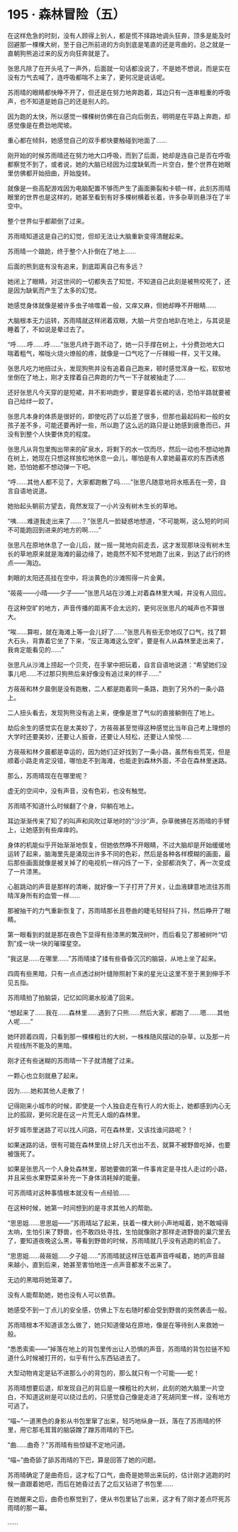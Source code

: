 # 195 · 森林冒险（五）

在这样危急的时刻，没有人顾得上别人，都是慌不择路地调头狂奔，顶多是能及时回避那一棵棵大树，至于自己所前进的方向到底是笔直的还是弯曲的，总之就是一直朝狗熊追过来的反方向狂奔就是了。

张思凡除了在开头吼了一声外，后面就一句话都没说了，不是她不想说，而是实在没有力气去喊了，连呼吸都喘不上来了，更何况是说话呢。

苏雨晴的眼睛都快睁不开了，但还是在努力地奔跑着，耳边只有一连串粗重的呼吸声，也不知道是她自己的还是别人的。

因为跑的太快，所以感觉一棵棵树仿佛在自己向后倒去，明明是在平路上奔跑，却感觉像是在费劲地爬坡。

重心都在倾斜，她感觉自己的双手都快要触碰到地面了……

刚开始的时候苏雨晴还在努力地大口呼吸，而到了后面，她却是连自己是否在呼吸都察觉不到了，或者说，她的大脑已经因为过度缺氧而一片空白，整个世界在她眼里仿佛都开始扭曲，开始旋转。

就像是一些高配游戏因为电脑配置不够而产生了画面撕裂和卡顿一样，此刻苏雨晴眼里的世界也是这样的，她甚至看到有好多棵树横着长着，许多杂草则悬浮在了半空中。

整个世界似乎都颠倒了过来。

苏雨晴知道这是自己的幻觉，但却无法让大脑重新变得清醒起来。

苏雨晴一个踉跄，终于整个人扑倒在了地上……

后面的熊到底有没有追来，到底距离自己有多远？

她闭上了眼睛，对这世间的一切都失去了知觉，不知道自己此刻是被熊咬死了，还是因为缺氧而产生了太多的幻觉。

她感觉身体就像是被许多虫子啃噬着一般，又痒又麻，但她却睁不开眼睛……

大脑根本无力运转，苏雨晴就这样闭着双眼，大脑一片空白地趴在地上，与其说是睡着了，不如说是晕过去了。

“呼……呼……呼……”张思凡终于跑不动了，她一只手撑在树上，十分费劲地大口喘着粗气，喉咙火烧火燎般的疼，就像是一口气吃了一斤辣椒一样，又干又辣。

张思凡吃力地扭过头，发现狗熊并没有追着自己跑来，顿时感觉浑身一松，软软地坐倒在了地上，刚才支撑着自己奔跑的力气一下子就被抽走了……

还好张思凡今天穿的是短裙，并不影响跑步，要是穿着长裙的话，恐怕半路就要被自己给绊一跤了。

张思凡本身的体质是很好的，即使吃药了以后差了很多，但那也最起码和一般的女孩子差不多，可能还要再好一些，所以跑了这么远的路只是让她感到疲惫而已，并没有到整个人快要休克的程度。

张思凡从背包里掏出带来的矿泉水，将剩下的水一饮而尽，然后一动也不想动地靠在树上，她现在只想这样放松地休息一会儿，哪怕是有人拿她最喜欢的东西诱惑她，恐怕她都不想动弹一下吧。

“呼……其他人都不见了，大家都跑散了吗……”张思凡随意地将水瓶丢在一旁，自言自语地说道。

她抬起头朝前方望去，竟然发现了一小片没有树木生长的草地。

“咦……难道我走出来了……？”张思凡一脸疑惑地想道，“不可能啊，这么短的时间不可能跑回到进来的地方的啊……”

张思凡在原地休息了一会儿后，就一摇一晃地向前走去，这才发现那块没有树木生长的草地原来就是海滩的最边缘了，她竟然不知不觉地跑了出来，到达了此行的终点——海边。

刺眼的太阳还高挂在空中，将淡黄色的沙滩照得一片金黄。

“莜莜——小晴——夕子——”张思凡站在沙滩上对着森林里大喊，并没有人回应。

在这种空旷的地方，声音传播的距离不会太远的，更何况张思凡的喊声也不算很大。

“唉……算啦，就在海滩上等一会儿好了……”张思凡有些无奈地叹了口气，找了颗大石头，背靠着它坐了下来，“反正海滩这么空旷，要是有人从森林里走出来了，我肯定能看见的……”

张思凡从沙滩上捞起一个贝壳，在手掌中把玩着，自言自语地说道：“希望她们没事儿吧……不过那只狗熊后来好像没有追过来的样子……”

方莜莜和林夕晨倒是没有跑散，二人都是跑着同一条路，跑到了另外的一条小路上。

二人扭头看去，发现狗熊没有追上来，便像是泄了气似的直接躺倒在了地上。

劫后余生的感觉实在是太美妙了，方莜莜甚至觉得这种感觉比当年自己考上理想的大学时还要美妙，还要让人振奋，还要让人轻松，还要让人愉悦……

方莜莜和林夕晨都是幸运的，因为她们正好找到了一条小路，虽然有些荒芜，但是顺着小路走肯定没错，哪怕走不到海滩，也能走到森林外面，不会在森林里迷路。

那么，苏雨晴现在在哪里呢？

虚无的空间中，没有声音，没有色彩，也没有触觉。

苏雨晴不知道什么时候翻了个身，仰躺在地上。

耳边渐渐传来了知了的叫声和风吹过草地时的“沙沙”声，杂草微拂在苏雨晴的手臂上，让她感到有些痒痒的。

身体的机能似乎开始渐渐地恢复，但她依然睁不开眼睛，不过大脑却是开始缓缓地运转了起来，脑海里先是涌现出许多不同的色彩，然后是各种各样模糊的画面，最后那些画面就像是被关掉了的电视机一样闪烁了一下，全部都消失了，再一次变成了一片漆黑。

心脏跳动的声音是那样的清晰，就好像一下子打开了开关，让血液肆意地流往苏雨晴浑身所有的血管一样……

那被抽干的力气重新恢复了，苏雨晴那长且卷曲的睫毛轻轻抖了抖，然后睁开了眼睛。

第一眼看到的就是那在夜色下显得有些漆黑的繁茂树叶，而后看见了那被树叶“切割”成一块一块的璀璨星空。

“我这是……在哪里……”苏雨晴揉了揉有些昏昏沉沉的脑袋，从地上坐了起来。

四周有些黑暗，只有一点点透过树叶缝隙照射下来的星光让这里不至于黑到伸手不见五指。

苏雨晴拍了拍脑袋，记忆如同潮水般涌了回来。

“想起来了……我在……森林里……遇到了只熊……然后大家，都跑了……嗯……其他人呢……”

她环顾着四周，只看到那一棵棵粗壮的大树，一株株随风摆动的杂草，以及那一片片视线所不能及的黑暗。

刚才还有些迷糊的苏雨晴一下子就清醒了过来。

一颗心也立刻就悬了起来。

因为……她和其他人走散了！

记得刚来小城市的时候，即使是一个人独自走在有行人的大街上，她都感到内心无比的孤寂，更何况是在这一片荒无人烟的森林里。

好歹城市里迷路了可以找人问路，可在森林里，又该找谁问路呢？！

如果迷路的话，很有可能在森林里绕上好几天也出不去，就算不被野兽吃掉，也要被饿死了。

如果是张思凡一个人身处森林里，那她要做的第一件事肯定是寻找人走过的小路，并且采些水果野菜来补充一下身体消耗掉的能量。

可苏雨晴对这种事情根本就没有一点经验……

在这种时候，她第一时间想到的是寻求其他人的帮助。

“思思姐……思思姐——”苏雨晴站了起来，扶着一棵大树小声地喊着，她不敢喊得太响，生怕引来了野兽，也不敢四处寻找，生怕就像刚才那样走进野兽的巢穴里去了，要知道夜晚这么黑，等看到野兽的时候，苏雨晴就几乎没有逃跑的机会了。

“思思姐……莜莜姐……夕子姐……”苏雨晴就这样压低着声音呼喊着，她的声音越来越小，直到后来，她甚至害怕地连一点声音都发不出来了。

无边的黑暗将她笼罩了。

没有人能帮助她，她也没有人可以依靠。

她感受不到一丁点儿的安全感，仿佛上下左右随时都会受到野兽的突然袭击一般。

苏雨晴根本不知道该怎么做了，她只知道傻站在原地，像是在等待别人来救她一般。

“悉悉索索——”掉落在地上的背包里传出让人恐惧的声音，苏雨晴的背包拉链不知道什么时候被打开的，似乎有什么东西钻进去了。

大型动物肯定是钻不进那么小的背包的，那么就只有一个可能——蛇！

苏雨晴想要后退，却发现自己的背后是一棵粗壮的大树，此刻的她大脑里一片空白，不知道这树是可以绕过去的，只感觉自己像是走进了死胡同里一样，没有地方可逃了。

“喵\~”一道黑色的身影从书包里窜了出来，轻巧地纵身一跃，落在了苏雨晴的怀里，用它那毛茸茸的脑袋蹭了蹭苏雨晴的下巴。

“曲……曲奇？”苏雨晴有些惊疑不定地问道。

“喵\~”曲奇舔了舔苏雨晴的下巴，算是回答了她的问题。

苏雨晴确定了是曲奇后，这才松了口气，曲奇是她带出来玩的，估计刚才逃跑的时候一直跟着她吧，而后在她昏过去了之后又钻进了书包里……

在她醒来之后，曲奇也察觉到了，便从书包里钻了出来，这才有了刚才差点吓死苏雨晴的那一幕。

……

